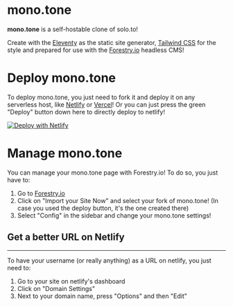 # mono.tone 
**mono.tone** is a self-hostable clone of solo.to! 

Create with the [Eleventy](https://www.11ty.dev) as the static site generator, [Tailwind CSS](https://tailwindcss.com) for the style and prepared for use with the [Forestry.io](https://forestry.io) headless CMS!



# Deploy mono.tone

To deploy mono.tone, you just need to fork it and deploy it on any serverless host, like [Netlify](https://www.netlify.com) or [Vercel](https://vercel.com)!
Or you can just press the green "Deploy" button down here to directly deploy to netlify!

[![Deploy with Netlify](https://www.netlify.com/img/deploy/button.svg)](https://app.netlify.com/start/deploy?repository=https://github.com/draedr/monotone)

# Manage mono.tone
You can manage your mono.tone page with Forestry.io! To do so, you just have to:

1. Go to [Forestry.io](https://forestry.io)
2. Click on "Import your Site Now" and select your fork of mono.tone! (In case you used the deploy button, it's the one created there)
3. Select "Config" in the sidebar and change your mono.tone settings! 

## Get a better URL on Netlify
---
To have your username (or really anything) as a URL on netlify, you just need to:
1. Go to your site on netlify's dashboard
2. Click on "Domain Settings"
3. Next to your domain name, press "Options" and then "Edit"